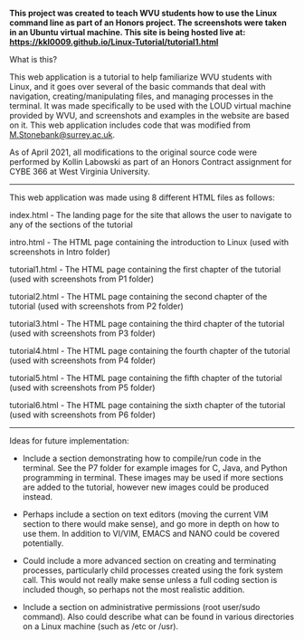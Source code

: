 **This project was created to teach WVU students how to use the Linux command line as part of an Honors project. The screenshots were taken in an Ubuntu virtual machine. This site is being hosted live at: https://kkl0009.github.io/Linux-Tutorial/tutorial1.html**

What is this?

This web application is a tutorial to help familiarize WVU students with Linux, and it goes over several of the basic
commands that deal with navigation, creating/manipulating files, and managing processes in the terminal. It was made
specifically to be used with the LOUD virtual machine provided by WVU, and screenshots and examples in the website are
based on it. This web application includes code that was modified from M.Stonebank@surrey.ac.uk.

As of April 2021, all modifications to the original source code were performed by Kollin Labowski as part of an Honors
Contract assignment for CYBE 366 at West Virginia University.

-----------------------------------------------------------------------------------------------------------------------

This web application was made using 8 different HTML files as follows:

index.html - The landing page for the site that allows the user to navigate to any of the sections of the tutorial

intro.html - The HTML page containing the introduction to Linux (used with screenshots in Intro folder)

tutorial1.html - The HTML page containing the first chapter of the tutorial (used with screenshots from P1 folder)

tutorial2.html - The HTML page containing the second chapter of the tutorial (used with screenshots from P2 folder)

tutorial3.html - The HTML page containing the third chapter of the tutorial (used with screenshots from P3 folder)

tutorial4.html - The HTML page containing the fourth chapter of the tutorial (used with screenshots from P4 folder)

tutorial5.html - The HTML page containing the fifth chapter of the tutorial (used with screenshots from P5 folder)

tutorial6.html - The HTML page containing the sixth chapter of the tutorial (used with screenshots from P6 folder)

-----------------------------------------------------------------------------------------------------------------------

Ideas for future implementation:

- Include a section demonstrating how to compile/run code in the terminal. See the P7 folder for example images for
  C, Java, and Python programming in terminal. These images may be used if more sections are added to the tutorial,
  however new images could be produced instead.

- Perhaps include a section on text editors (moving the current VIM section to there would make sense), and go more
  in depth on how to use them. In addition to VI/VIM, EMACS and NANO could be covered potentially.

- Could include a more advanced section on creating and terminating processes, particularly child processes created
  using the fork system call. This would not really make sense unless a full coding section is included though, so
  perhaps not the most realistic addition.

- Include a section on administrative permissions (root user/sudo command). Also could describe what can be found in
  various directories on a Linux machine (such as /etc or /usr).
